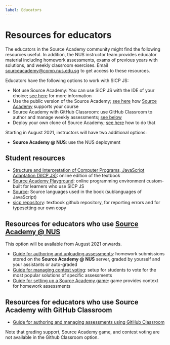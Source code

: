```yaml
---
label: Educators
---
```


# Resources for educators

The educators in the Source Academy community might find the following resources useful. In addition, the NUS instructor team provides educator material including homework assessments, exams of previous years with solutions, and weekly classroom exercises. Email [sourceacademy@comp.nus.edu.sg](mailto:sourceacademy@comp.nus.edu.sg) to get access to these resources. 

Educators have the following options to work with SICP JS:
- Not use Source Academy: You can use SICP JS with the IDE of your choice; [see here](../package/README.md) for more information
- Use the public version of the Source Academy; [see here](../vanilla/README.md) how [Source Academy](https://sourceacademy.org/) supports your course
- Source Academy with GitHub Classroom: use GitHub Classroom to author and manage weekly assessments; [see below](#resources-for-educators-who-use-source-academy-with-github-classroom)
- Deploy your own clone of Source Academy; [see here](../deployment/README.md) how to do that

Starting in August 2021, instructors will have two additional options:
- **Source Academy @ NUS**: use the NUS deployment

## Student resources

- [Structure and Interpretation of Computer Programs, JavaScript Adaptation (SICP JS)](https://sourceacademy.org/sicpjs/): online edition of the textbook
- [Source Academy Playground](https://sourceacademy.org/playground): online programming environment custom-built for learners who use SICP JS
- [Source](https://docs.sourceacademy.org/): Source languages used in the book (sublanguages of JavaScript)
- [sicp repository](https://github.com/source-academy/sicp): textbook github repository, for reporting errors and for typesetting our own copy

## Resources for educators who use [Source Academy @ NUS](https://sourceacademy.nus.edu.sg/)

This option will be available from August 2021 onwards. 

- [Guide for authoring and uploading assessments](assessment/README.md): homework submissions stored on the **Source Academy @ NUS** server, graded by yourself and your assistants or auto-graded
- [Guide for managing contest voting](voting/README.md): setup for students to vote for the most popular solutions of specific assessments 
- [Guide for setting up a Source Academy game](game/README.md): game provides context for homework assessments

## Resources for educators who use Source Academy with GitHub Classroom

- [Guide for authoring and managing assessments using GitHub Classroom](github/README.md)

Note that grading support, Source Academy game, and contest voting are not available in the Github Classroom option.

